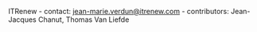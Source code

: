 ITRenew - contact: jean-marie.verdun@itrenew.com - contributors: Jean-Jacques Chanut, Thomas Van Liefde
